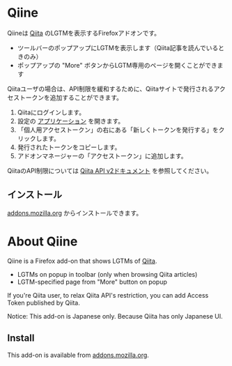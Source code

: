 # Qiine

Qiineは [Qiita](https://qiita.com/) のLGTMを表示するFirefoxアドオンです。

- ツールバーのポップアップにLGTMを表示します（Qiita記事を読んでいるときのみ）
- ポップアップの "More" ボタンからLGTM専用のページを開くことができます

Qiitaユーザの場合は、API制限を緩和するために、Qiitaサイトで発行されるアクセストークンを追加することができます。

1. Qiitaにログインします。
2. 設定の [アプリケーション](https://qiita.com/settings/applications) を開きます。
3. 「個人用アクセストークン」の右にある「新しくトークンを発行する」をクリックします。
4. 発行されたトークンをコピーします。
5. アドオンマネージャーの「アクセストークン」に追加します。

QiitaのAPI制限については [Qiita API v2ドキュメント](https://qiita.com/api/v2/docs) を参照してください。

## インストール

[addons.mozilla.org](https://addons.mozilla.org/ja/firefox/addon/qiine/) からインストールできます。

# About Qiine

Qiine is a Firefox add-on that shows LGTMs of [Qiita](https://qiita.com/).

- LGTMs on popup in toolbar (only when browsing Qiita articles)
- LGTM-specified page from "More" button on popup

If you're Qiita user, to relax Qiita API's restriction, you can add Access Token published by Qiita.

Notice: This add-on is Japanese only. Because Qiita has only Japanese UI.

## Install

This add-on is available from [addons.mozilla.org](https://addons.mozilla.org/ja/firefox/addon/qiine/).